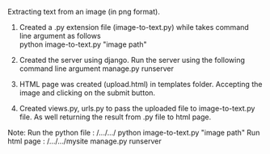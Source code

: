 Extracting text from an image (in png format).

1. Created a .py extension file (image-to-text.py) while takes command line argument as follows     
                    python image-to-text.py "image path"
                    
2. Created the server using django. Run the server using the following command line argument
                    manage.py runserver
                    
3. HTML page was created (upload.html) in templates folder. Accepting the image and clicking on the submit button.

4. Created views.py, urls.py to pass the uploaded file to image-to-text.py file. As well returning the result from .py file to html page.

Note: Run the python file : /.../.../ python image-to-text.py "image path"
      Run html page       : /.../.../mysite  manage.py runserver
      
